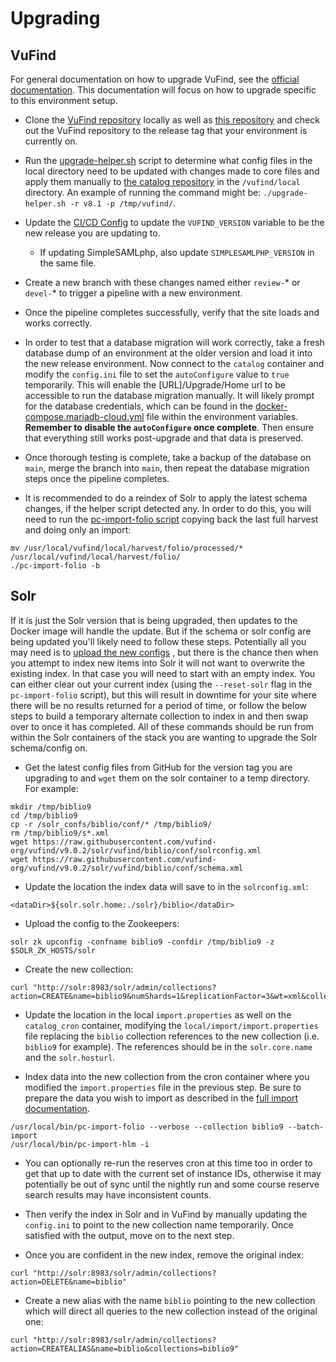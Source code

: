 # Upgrading

## VuFind
For general documentation on how to upgrade VuFind, see the
[official documentation](https://vufind.org/wiki/installation:migration_notes#vufind_migration_notes).
This documentation will focus on how to upgrade specific to this environment setup.

* Clone the [VuFind repository](https://github.com/vufind-org/vufind) locally as well as
[this repository](https://github.com/MSU-Libraries/catalog) and check out the VuFind repository
to the release tag that your environment is currently on.

* Run the [upgrade-helper.sh](https://github.com/MSU-Libraries/catalog/blob/main/vufind/upgrade-helper.sh)
script to determine what config files in the local directory need to be updated with changes made to
core files and apply them manually to [the catalog repository](https://github.com/MSU-Libraries/catalog)
in the `/vufind/local` directory. An example of running the command might be:
`./upgrade-helper.sh -r v8.1 -p /tmp/vufind/`.

* Update the [CI/CD Config](https://github.com/MSU-Libraries/catalog/blob/main/.gitlab-ci.yml)
to update the `VUFIND_VERSION` variable to be the new release you are updating to.

  * If updating SimpleSAMLphp, also update `SIMPLESAMLPHP_VERSION` in the same file.

* Create a new branch with these changes named either `review-`* or `devel-`* to trigger a pipeline with
a new environment.

* Once the pipeline completes successfully, verify that the site loads and works correctly.

* In order to test that a database migration will work correctly, take a fresh database dump of an
environment at the older version and load it into the new release environment. Now connect to the `catalog`
container and modify the `config.ini` file to set the `autoConfigure` value to `true` temporarily.
This will enable the [URL]/Upgrade/Home url to be accessible to run the database migration manually.
It will likely prompt for the database credentials, which can be found in the
[docker-compose.mariadb-cloud.yml](https://github.com/MSU-Libraries/catalog/blob/main/docker-compose.mariadb-cloud.yml)
file within the environment variables. **Remember to disable the `autoConfigure` once complete**.
Then ensure that everything still works post-upgrade and that data is preserved.

* Once thorough testing is complete, take a backup of the database on `main`, merge the branch into `main`,
then repeat the database migration steps once the pipeline completes.

* It is recommended to do a reindex of Solr to apply the latest schema changes, if the helper script
detected any. In order to do this, you will need to run the
[pc-import-folio script](https://github.com/MSU-Libraries/catalog/blob/main/vufind/scripts/pc-import-folio)
copying back the last full harvest and doing only an import:
```
mv /usr/local/vufind/local/harvest/folio/processed/* /usr/local/vufind/local/harvest/folio/
./pc-import-folio -b
```


## Solr
If it is just the Solr version that is being upgraded, then updates to the Docker image will handle
the update. But if the schema or solr config are being updated you'll likely need to follow these
steps. Potentially all you may need is to
[upload the new configs](https://msu-libraries.github.io/catalog/solr/#updating-the-solr-configuration-files)
, but there is the chance then when you attempt to index new items into Solr it will not want to overwrite
the existing index. In that case you will need to start with an empty index. You can either clear out
your current index (using the `--reset-solr` flag in the `pc-import-folio` script), but this will result
in downtime for your site where there will be no results returned for
a period of time, or follow the below steps to build a temporary alternate collection to index in and then
swap over to once it has completed. All of these commands should be run from within the Solr containers of
the stack you are wanting to upgrade the Solr schema/config on.

* Get the latest config files from GitHub for the version tag you are upgrading to and `wget` them on
the solr container to a temp directory. For example:
```
mkdir /tmp/biblio9
cd /tmp/biblio9
cp -r /solr_confs/biblio/conf/* /tmp/biblio9/
rm /tmp/biblio9/s*.xml
wget https://raw.githubusercontent.com/vufind-org/vufind/v9.0.2/solr/vufind/biblio/conf/solrconfig.xml
wget https://raw.githubusercontent.com/vufind-org/vufind/v9.0.2/solr/vufind/biblio/conf/schema.xml
```

* Update the location the index data will save to in the `solrconfig.xml`:
```
<dataDir>${solr.solr.home:./solr}/biblio</dataDir>
```


* Upload the config to the Zookeepers:
```
solr zk upconfig -confname biblio9 -confdir /tmp/biblio9 -z $SOLR_ZK_HOSTS/solr
```

* Create the new collection:
```
curl "http://solr:8983/solr/admin/collections?action=CREATE&name=biblio9&numShards=1&replicationFactor=3&wt=xml&collection.configName=biblio9"
```

* Update the location in the local `import.properties` as well on the `catalog_cron` container, modifying
the `local/import/import.properties` file replacing the `biblio` collection references to the 
new collection (i.e. `biblio9` for example). The references should be in the `solr.core.name` and the `solr.hosturl`.

* Index data into the new collection from the cron container where you modified the `import.properties` file in the
previous step. Be sure to prepare the data you wish to import as described in the
[full import documentation](https://msu-libraries.github.io/catalog/harvesting-and-importing/#full-data-imports).
```
/usr/local/bin/pc-import-folio --verbose --collection biblio9 --batch-import
/usr/local/bin/pc-import-hlm -i
```

* You can optionally re-run the reserves cron at this time too in order to get that up to date with the current
set of instance IDs, otherwise it may potentially be out of sync until the nightly run and some course reserve
search results may have inconsistent counts.

* Then verify the index in Solr and in VuFind by manually updating
the `config.ini` to point to the new collection name temporarily. Once satisfied with the output, move
on to the next step.

* Once you are confident in the new index, remove the original index:
```
curl "http://solr:8983/solr/admin/collections?action=DELETE&name=biblio"
```

* Create a new alias with the name `biblio` pointing to the new collection which will direct all
queries to the new collection instead of the original one:
```
curl "http://solr:8983/solr/admin/collections?action=CREATEALIAS&name=biblio&collections=biblio9"
```
